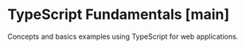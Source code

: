 # TypeScript Fundamentals [main]
Concepts and basics examples using TypeScript for web applications.

